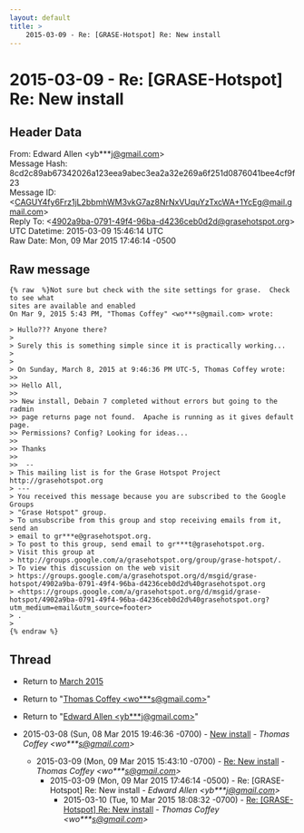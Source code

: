 ```yaml
---
layout: default
title: >
    2015-03-09 - Re: [GRASE-Hotspot] Re: New install
---
```


# 2015-03-09 - Re: [GRASE-Hotspot] Re: New install

## Header Data

From: Edward Allen \<yb***j@gmail.com\><br>
Message Hash: 8cd2c89ab67342026a123eea9abec3ea2a32e269a6f251d0876041bee4cf9f23<br>
Message ID: \<CAGUY4fy6Frz1jL2bbmhWM3vkG7az8NrNxVUquYzTxcWA+1YcEg@mail.gmail.com\><br>
Reply To: \<4902a9ba-0791-49f4-96ba-d4236ceb0d2d@grasehotspot.org\><br>
UTC Datetime: 2015-03-09 15:46:14 UTC<br>
Raw Date: Mon, 09 Mar 2015 17:46:14 -0500<br>

## Raw message

```
{% raw  %}Not sure but check with the site settings for grase.  Check to see what
sites are available and enabled
On Mar 9, 2015 5:43 PM, "Thomas Coffey" <wo***s@gmail.com> wrote:

> Hullo??? Anyone there?
>
> Surely this is something simple since it is practically working...
>
>
> On Sunday, March 8, 2015 at 9:46:36 PM UTC-5, Thomas Coffey wrote:
>>
>> Hello All,
>>
>> New install, Debain 7 completed without errors but going to the radmin
>> page returns page not found.  Apache is running as it gives default page.
>> Permissions? Config? Looking for ideas...
>>
>> Thanks
>>
>>  --
> This mailing list is for the Grase Hotspot Project http://grasehotspot.org
> ---
> You received this message because you are subscribed to the Google Groups
> "Grase Hotspot" group.
> To unsubscribe from this group and stop receiving emails from it, send an
> email to gr***e@grasehotspot.org.
> To post to this group, send email to gr***t@grasehotspot.org.
> Visit this group at
> http://groups.google.com/a/grasehotspot.org/group/grase-hotspot/.
> To view this discussion on the web visit
> https://groups.google.com/a/grasehotspot.org/d/msgid/grase-hotspot/4902a9ba-0791-49f4-96ba-d4236ceb0d2d%40grasehotspot.org
> <https://groups.google.com/a/grasehotspot.org/d/msgid/grase-hotspot/4902a9ba-0791-49f4-96ba-d4236ceb0d2d%40grasehotspot.org?utm_medium=email&utm_source=footer>
> .
>
{% endraw %}
```

## Thread

+ Return to [March 2015](/archive/2015/03)

+ Return to "[Thomas Coffey <wo***s<span>@</span>gmail.com>](/authors/wo___s_at_gmail_com)"
+ Return to "[Edward Allen <yb***j<span>@</span>gmail.com>](/authors/yb___j_at_gmail_com)"

+ 2015-03-08 (Sun, 08 Mar 2015 19:46:36 -0700) - [New install](/archive/2015/03/e2d1b5657bab4820c3b17bd98f0aacb924c152084842405b8c3d2af8ea05332e) - _Thomas Coffey \<wo***s@gmail.com\>_
  + 2015-03-09 (Mon, 09 Mar 2015 15:43:10 -0700) - [Re: New install](/archive/2015/03/1da5a973edcc8c69a405a13f181b394f9db041e52b4212d74b6681a3d129f449) - _Thomas Coffey \<wo***s@gmail.com\>_
    + 2015-03-09 (Mon, 09 Mar 2015 17:46:14 -0500) - Re: [GRASE-Hotspot] Re: New install - _Edward Allen \<yb***j@gmail.com\>_
      + 2015-03-10 (Tue, 10 Mar 2015 18:08:32 -0700) - [Re: [GRASE-Hotspot] Re: New install](/archive/2015/03/f1e7e396e9c5c09eba9a9dab47135c0bbc8409cad5d6f8abd8080c9af1577da4) - _Thomas Coffey \<wo***s@gmail.com\>_

